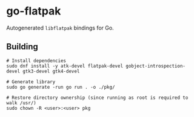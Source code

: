 # go-flatpak

Autogenerated `libflatpak` bindings for Go.

## Building

```shell
# Install dependencies
sudo dnf install -y atk-devel flatpak-devel gobject-introspection-devel gtk3-devel gtk4-devel

# Generate library
sudo go generate -run go run . -o ./pkg/

# Restore directory ownership (since running as root is required to walk /usr/)
sudo chown -R <user>:<user> pkg
```
